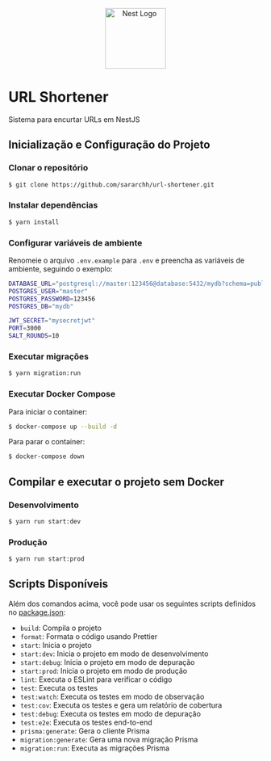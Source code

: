 <p align="center">
  <a href="http://nestjs.com/" target="blank"><img src="https://nestjs.com/img/logo-small.svg" width="120" alt="Nest Logo" /></a>
</p>

# URL Shortener

Sistema para encurtar URLs em NestJS

## Inicialização e Configuração do Projeto

### Clonar o repositório

```bash
$ git clone https://github.com/sararchh/url-shortener.git
```

### Instalar dependências

```bash
$ yarn install
```

### Configurar variáveis de ambiente

Renomeie o arquivo `.env.example` para `.env` e preencha as variáveis de ambiente, seguindo o exemplo:

```bash
DATABASE_URL="postgresql://master:123456@database:5432/mydb?schema=public"
POSTGRES_USER="master"
POSTGRES_PASSWORD=123456
POSTGRES_DB="mydb"

JWT_SECRET="mysecretjwt"
PORT=3000
SALT_ROUNDS=10
```

### Executar migrações

```bash
$ yarn migration:run
```

### Executar Docker Compose

Para iniciar o container:

```bash
$ docker-compose up --build -d
```

Para parar o container:

```bash
$ docker-compose down
```


## Compilar e executar o projeto sem Docker

### Desenvolvimento

```bash
$ yarn run start:dev
```

### Produção

```bash
$ yarn run start:prod
```

## Scripts Disponíveis

Além dos comandos acima, você pode usar os seguintes scripts definidos no [package.json](package.json):

- `build`: Compila o projeto
- `format`: Formata o código usando Prettier
- `start`: Inicia o projeto
- `start:dev`: Inicia o projeto em modo de desenvolvimento
- `start:debug`: Inicia o projeto em modo de depuração
- `start:prod`: Inicia o projeto em modo de produção
- `lint`: Executa o ESLint para verificar o código
- `test`: Executa os testes
- `test:watch`: Executa os testes em modo de observação
- `test:cov`: Executa os testes e gera um relatório de cobertura
- `test:debug`: Executa os testes em modo de depuração
- `test:e2e`: Executa os testes end-to-end
- `prisma:generate`: Gera o cliente Prisma
- `migration:generate`: Gera uma nova migração Prisma
- `migration:run`: Executa as migrações Prisma